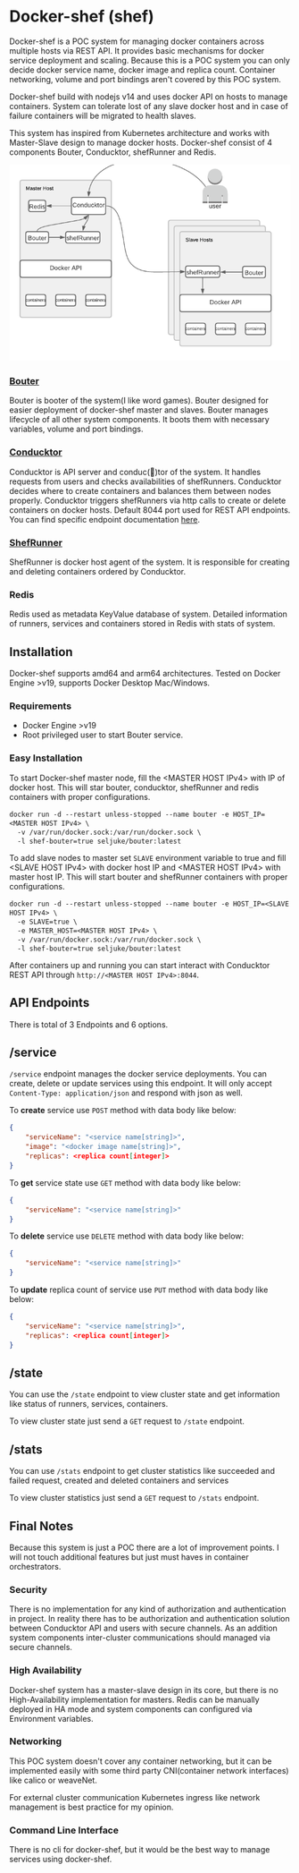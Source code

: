 # Docker-shef (shef)

Docker-shef is a POC system for managing docker containers across multiple hosts via REST API. It provides basic mechanisms for docker service deployment and scaling. Because this is a POC system you can only decide docker service name, docker image and replica count. Container networking, volume and port bindings aren't covered by this POC system.

Docker-shef build with nodejs v14 and uses docker API on hosts to manage containers. System can tolerate lost of any slave docker host and in case of failure containers will be migrated to health slaves.

This system has inspired from Kubernetes architecture and works with Master-Slave design to manage docker hosts. Docker-shef consist of 4 components Bouter, Conducktor, shefRunner and Redis.

![Docker-Shef Design](./image.png)

### [Bouter](https://github.com/docker-shef/bouter)

Bouter is booter of the system(I like word games). Bouter designed for easier deployment of docker-shef master and slaves. Bouter manages lifecycle of all other system components. It boots them with necessary variables, volume and port bindings.

### [Conducktor](https://github.com/docker-shef/conducktor)

Conducktor is API server and conduc(🦆)tor of the system. It handles requests from users and checks availabilities of shefRunners. Conducktor decides where to create containers and balances them between nodes properly. Conducktor triggers shefRunners via http calls to create or delete containers on docker hosts. Default 8044 port used for REST API endpoints. You can find specific endpoint documentation [here](#api-endpoints).

### [ShefRunner](https://github.com/docker-shef/shefRunner)

ShefRunner is docker host agent of the system. It is responsible for creating and deleting containers ordered by Conducktor.

### Redis

Redis used as metadata KeyValue database of system. Detailed information of runners, services and containers stored in Redis with stats of system.


## Installation

Docker-shef supports amd64 and arm64 architectures. Tested on Docker Engine >v19, supports Docker Desktop Mac/Windows.

### Requirements
- Docker Engine >v19
- Root privileged user to start Bouter service.

### Easy Installation

To start Docker-shef master node, fill the \<MASTER HOST IPv4\> with IP of docker host. This will star bouter, conducktor, shefRunner and redis containers with proper configurations.
```
docker run -d --restart unless-stopped --name bouter -e HOST_IP=<MASTER HOST IPv4> \
  -v /var/run/docker.sock:/var/run/docker.sock \
  -l shef-bouter=true seljuke/bouter:latest
```

To add slave nodes to master set `SLAVE` environment variable to true and fill \<SLAVE HOST IPv4\> with docker host IP and \<MASTER HOST IPv4\> with master host IP. This will start bouter and shefRunner containers with proper configurations.
```
docker run -d --restart unless-stopped --name bouter -e HOST_IP=<SLAVE HOST IPv4> \
  -e SLAVE=true \
  -e MASTER_HOST=<MASTER HOST IPv4> \
  -v /var/run/docker.sock:/var/run/docker.sock \
  -l shef-bouter=true seljuke/bouter:latest
```

After containers up and running you can start interact with Conducktor REST API through `http://<MASTER HOST IPv4>:8044`.


## **API Endpoints**

There is total of 3 Endpoints and 6 options.

## **/service**

`/service` endpoint manages the docker service deployments. You can create, delete or update services using this endpoint. It will only accept `Content-Type: application/json` and respond with json as well.

To **create** service use `POST` method with data body like below:

```json
{
    "serviceName": "<service name[string]>",
    "image": "<docker image name[string]>",
    "replicas": <replica count[integer]>
}
```

To **get** service state use `GET` method with data body like below:

```json
{
    "serviceName": "<service name[string]>"
}
```

To **delete** service use `DELETE` method with data body like below:

```json
{
    "serviceName": "<service name[string]>"
}
```

To **update** replica count of service use `PUT` method with data body like below:

```json
{
    "serviceName": "<service name[string]>",
    "replicas": <replica count[integer]>
}
```

## **/state**

You can use the `/state` endpoint to view cluster state and get information like status of runners, services, containers.

To view cluster state just send a `GET` request to `/state` endpoint.

## **/stats**

You can use `/stats` endpoint to get cluster statistics like succeeded and failed request, created and deleted containers and services

To view cluster statistics just send a `GET` request to `/stats` endpoint.

## Final Notes

Because this system is just a POC there are a lot of improvement points. I will not touch additional features but just must haves in container orchestrators.

### Security

There is no implementation for any kind of authorization and authentication in project. In reality there has to be authorization and authentication solution between Conducktor API and users with secure channels. As an addition system components inter-cluster communications should managed via secure channels.

### High Availability

Docker-shef system has a master-slave design in its core, but there is no High-Availability implementation for masters. Redis can be manually deployed in HA mode and system components can configured via Environment variables.

### Networking

This POC system doesn't cover any container networking, but it can be implemented easily with some third party CNI(container network interfaces) like calico or weaveNet. 

For external cluster communication Kubernetes ingress like network management is best practice for my opinion.

### Command Line Interface

There is no cli for docker-shef, but it would be the best way to manage services using docker-shef.
